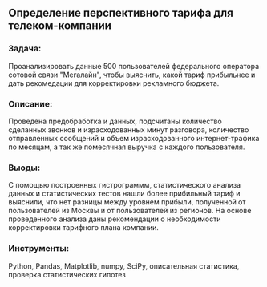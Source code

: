 ## Определение перспективного тарифа для телеком-компании
### Задача:
Проанализировать данные 500 пользователей федерального оператора сотовой связи "Мегалайн", чтобы выяснить, какой тариф прибыльнее и дать рекомедации для корректировки рекламного бюджета.
### Описание:
Проведена предобработка и данных, подсчитаны количество сделанных звонков и израсходованных минут разговора, количество отправленных сообщений и объем израсходованного интернет-трафика по месяцам, а так же помесячная выручка с каждого пользователя. 
### Выоды:
С помощью построенных гистрограммм, статистического анализа данных и статистических тестов нашли более прибильный тариф и выяснили, что нет разницы между уровнем прибыли, полученной от пользователей из Москвы и от пользователей из регионов. На основе проведенного анализа даны рекомендации о необходимости корректировки тарифного плана компании.
### Инструменты:
Python, Pandas, Matplotlib, numpy, SciPy, описательная статистика, проверка статистических гипотез
